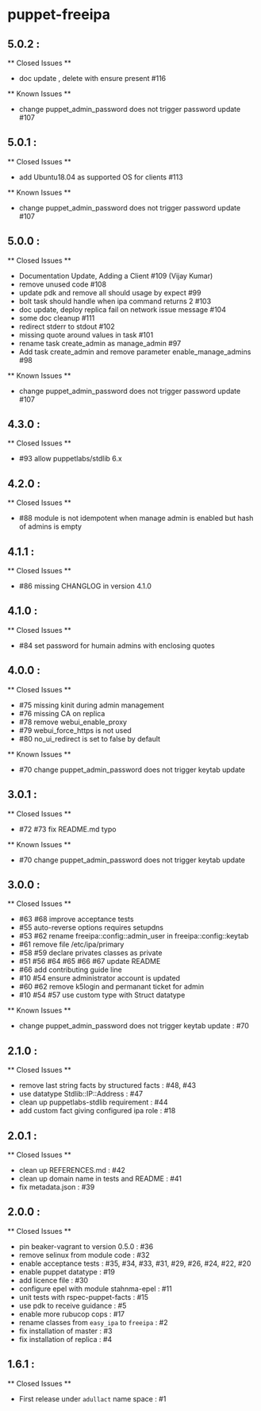 # puppet-freeipa

## 5.0.2 :

** Closed Issues **

  * doc update , delete with ensure present #116

** Known Issues **

  * change puppet_admin_password does not trigger password update #107

## 5.0.1 :

** Closed Issues **

  * add Ubuntu18.04 as supported OS for clients #113

** Known Issues **

  * change puppet_admin_password does not trigger password update #107

## 5.0.0 :

** Closed Issues **

  * Documentation Update, Adding a Client #109 (Vijay Kumar)
  * remove unused code #108
  * update pdk and remove all should usage by expect #99
  * bolt task should handle when ipa command returns 2 #103
  * doc update, deploy replica fail on network issue message #104
  * some doc cleanup #111
  * redirect stderr to stdout #102
  * missing quote around values in task #101
  * rename task create_admin as manage_admin #97
  * Add task create_admin and remove parameter enable_manage_admins #98

** Known Issues **

  * change puppet_admin_password does not trigger password update #107

## 4.3.0 :

** Closed Issues **

  * #93 allow puppetlabs/stdlib 6.x

## 4.2.0 :

** Closed Issues **

  * #88 module is not idempotent when manage admin is enabled but hash of admins is empty

## 4.1.1 :

** Closed Issues **

  * #86 missing CHANGLOG in version 4.1.0

## 4.1.0 :

** Closed Issues **

  * #84 set password for humain admins with enclosing quotes

## 4.0.0 :

** Closed Issues **

  * #75 missing kinit during admin management
  * #76 missing CA on replica
  * #78 remove webui_enable_proxy
  * #79 webui_force_https is not used
  * #80 no_ui_redirect is set to false by default

** Known Issues **

  * #70 change puppet_admin_password does not trigger keytab update

## 3.0.1 :

** Closed Issues **

  * #72 #73 fix README.md typo

** Known Issues **

  * #70 change puppet_admin_password does not trigger keytab update

## 3.0.0 :

** Closed Issues **

  * #63 #68 improve acceptance tests
  * #55 auto-reverse options requires setupdns
  * #53 #62 rename freeipa::config::admin_user in freeipa::config::keytab
  * #61 remove file /etc/ipa/primary 
  * #58 #59 declare privates classes as private
  * #51 #56 #64 #65 #66 #67 update README
  * #66 add contributing guide line
  * #10 #54 ensure administrator account is updated
  * #60 #62 remove k5login and permanant ticket for admin
  * #10 #54 #57 use custom type with Struct datatype

** Known Issues **

  * change puppet_admin_password does not trigger keytab update : #70

## 2.1.0 :

** Closed Issues **

  * remove last string facts by structured facts  : #48, #43
  * use datatype Stdlib::IP::Address              : #47
  * clean up puppetlabs-stdlib requirement        : #44
  * add custom fact giving configured ipa role    : #18

## 2.0.1 :

** Closed Issues **

  * clean up REFERENCES.md                        : #42
  * clean up domain name in tests and README      : #41
  * fix metadata.json                             : #39

## 2.0.0 :

** Closed Issues **

  * pin beaker-vagrant to version 0.5.0           : #36
  * remove selinux from module code               : #32
  * enable acceptance tests                       : #35, #34, #33, #31, #29, #26, #24, #22, #20
  * enable puppet datatype                        : #19
  * add licence file                              : #30
  * configure epel with module stahnma-epel       : #11
  * unit tests with rspec-puppet-facts            : #15
  * use pdk to receive guidance                   : #5
  * enable more rubucop cops                      : #17
  * rename classes from `easy_ipa` to `freeipa`   : #2
  * fix installation of master                    : #3
  * fix installation of replica                   : #4

## 1.6.1 :

** Closed Issues **

  * First release under `adullact` name space     : #1

